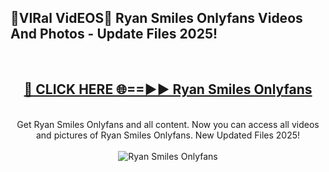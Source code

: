 <h2>🔴VIRal VidEOS🔴 Ryan Smiles Onlyfans Videos And Photos - Update Files 2025!</h2>
<br>
<div align="center">
<h2><a href="https://virallinks.top/odZfE0" rel="nofollow">🔴 CLICK HERE 🌐==►► Ryan Smiles Onlyfans</a></h2>
<br>
Get Ryan Smiles Onlyfans and all content. Now you can access all videos and pictures of Ryan Smiles Onlyfans. New Updated Files 2025!
<br>
<br>
<a href="https://virallinks.top/odZfE0" rel="nofollow" data-target="animated-image.originalLink"><img src="https://i.imgur.com/dJHk4Zq.gif)" alt="Ryan Smiles Onlyfans" style="max-width: 100%; display: inline-block;" data-target="animated-image.originalImage"></a>
</div>
<br>

